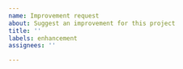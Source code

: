 ```yaml
---
name: Improvement request
about: Suggest an improvement for this project
title: ''
labels: enhancement
assignees: ''

---
```



